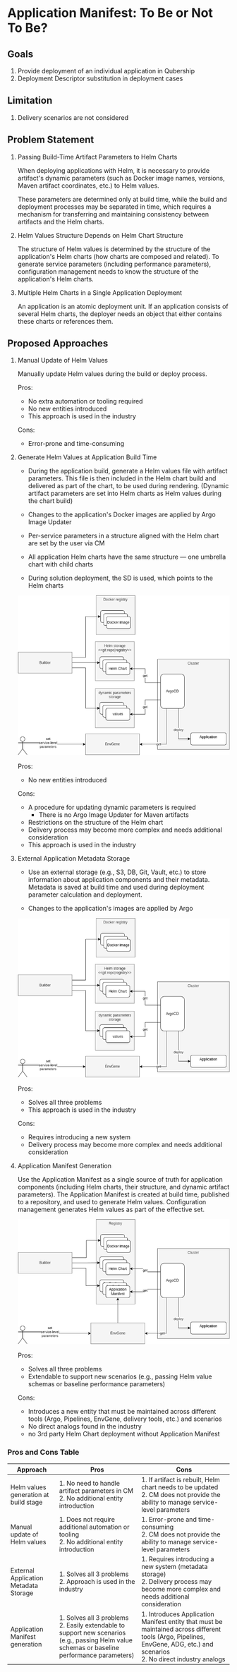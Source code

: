 # Application Manifest: To Be or Not To Be?

## Goals

1. Provide deployment of an individual application in Qubership
2. Deployment Descriptor substitution in deployment cases

## Limitation

1. Delivery scenarios are not considered

## Problem Statement

1. Passing Build-Time Artifact Parameters to Helm Charts

    When deploying applications with Helm, it is necessary to provide artifact's dynamic parameters (such as Docker image names, versions, Maven artifact coordinates, etc.) to Helm values.

    These parameters are determined only at build time, while the build and deployment processes may be separated in time, which requires a mechanism for transferring and maintaining consistency between artifacts and the Helm charts.

2. Helm Values Structure Depends on Helm Chart Structure

    The structure of Helm values is determined by the structure of the application's Helm charts (how charts are composed and related). To generate service parameters (including performance parameters), configuration management needs to know the structure of the application's Helm charts.

3. Multiple Helm Charts in a Single Application Deployment

    An application is an atomic deployment unit. If an application consists of several Helm charts, the deployer needs an object that either contains these charts or references them.

## Proposed Approaches

1. Manual Update of Helm Values

    Manually update Helm values during the build or deploy process.

    Pros:
      - No extra automation or tooling required
      - No new entities introduced
      - This approach is used in the industry

    Cons:
      - Error-prone and time-consuming

2. Generate Helm Values at Application Build Time

    - During the application build, generate a Helm values file with artifact parameters. This file is then included in the Helm chart build and delivered as part of the chart, to be used during rendering. (Dynamic artifact parameters are set into Helm charts as Helm values during the chart build)

    - Changes to the application's Docker images are applied by Argo Image Updater

    - Per-service parameters in a structure aligned with the Helm chart are set by the user via CM

    - All application Helm charts have the same structure — one umbrella chart with child charts

    - During solution deployment, the SD is used, which points to the Helm charts

    ![no-application-manifest.drawio.png](/docs/images/no-application-manifest.drawio.png)

    Pros:
      - No new entities introduced

    Cons:
      - A procedure for updating dynamic parameters is required
        - There is no Argo Image Updater for Maven artifacts
      - Restrictions on the structure of the Helm chart
      - Delivery process may become more complex and needs additional consideration
      - This approach is used in the industry

3. External Application Metadata Storage

    - Use an external storage (e.g., S3, DB, Git, Vault, etc.) to store information about application components and their metadata.
    Metadata is saved at build time and used during deployment parameter calculation and deployment.

    - Changes to the application's images are applied by Argo

    ![no-application-manifest-storage.drawio.png](/docs/images/no-application-manifest.drawio.png)

    Pros:
      - Solves all three problems
      - This approach is used in the industry

    Cons:
      - Requires introducing a new system
      - Delivery process may become more complex and needs additional consideration

4. Application Manifest Generation

    Use the Application Manifest as a single source of truth for application components (including Helm charts, their structure, and dynamic artifact parameters).
    The Application Manifest is created at build time, published to a repository, and used to generate Helm values. Configuration management generates Helm values as part of the effective set.

    ![application-manifest.drawio.png](/docs/images/application-manifest.drawio.png)

    Pros:
      - Solves all three problems
      - Extendable to support new scenarios (e.g., passing Helm value schemas or baseline performance parameters)

    Cons:
      - Introduces a new entity that must be maintained across different tools (Argo, Pipelines, EnvGene, delivery tools, etc.) and scenarios
      - No direct analogs found in the industry
      - no 3rd party Helm Chart deployment without Application Manifest

<!-- 4. Kustomize / Helmfile

    Not applicable to the problem being solved, as these tools are intended for configuration modification mechanisms and aggregation from different sources, not for transferring configuration.

1. ArgoCD Image Updater

    Using tools such as ArgoCD Image Updater to automatically update Docker image versions in the Helm values file based on new image tags detected in the container registry.

    Cons:
      - Limited to Docker images; does not support other artifact types such as Maven artifacts
      - Does not address the dependency of deployment parameters on the Helm chart structure

2. Renovate Bot / Dependabot

  Is an implementation of the "Generation of Helm values at the application build stage" approach -->

### Pros and Cons Table

| Approach                              | Pros                                                                                                 | Cons                                                                                                   |
|----------------------------------------|------------------------------------------------------------------------------------------------------|--------------------------------------------------------------------------------------------------------|
| Helm values generation at build stage  | 1. No need to handle artifact parameters in CM<br>2. No additional entity introduction               | 1. If artifact is rebuilt, Helm chart needs to be updated<br>2. CM does not provide the ability to manage service-level parameters |
| Manual update of Helm values           | 1. Does not require additional automation or tooling<br>2. No additional entity introduction         | 1. Error-prone and time-consuming<br>2. CM does not provide the ability to manage service-level parameters |
| External Application Metadata Storage  | 1. Solves all 3 problems<br>2. Approach is used in the industry                                         | 1. Requires introducing a new system (metadata storage)<br>2. Delivery process may become more complex and needs additional consideration |
| Application Manifest generation        | 1. Solves all 3 problems<br>2. Easily extendable to support new scenarios (e.g., passing Helm value schemas or baseline performance parameters) | 1. Introduces Application Manifest entity that must be maintained across different tools (Argo, Pipelines, EnvGene, ADG, etc.) and scenarios<br>2. No direct industry analogs |
